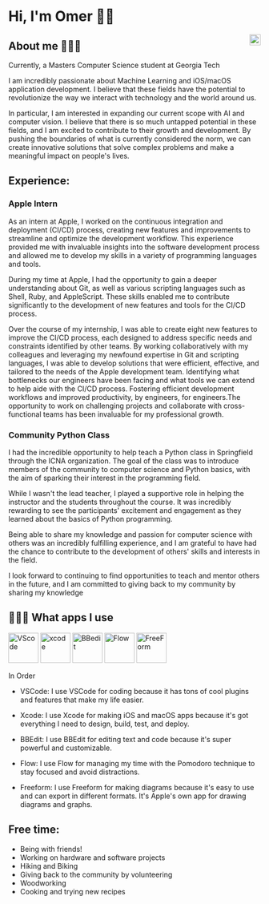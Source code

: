 # Hi, I'm Omer 👋🏽

  <a href="https://www.linkedin.com/in/notomer/">
    <img align="right" alt="Omer Khan's LinkedIN" width="22px" src="https://upload.wikimedia.org/wikipedia/commons/thumb/8/81/LinkedIn_icon.svg/144px-LinkedIn_icon.svg.png" />
  </a>  
</div>  
 
## About me 🙋🏽‍♂️


Currently, a Masters Computer Science student at Georgia Tech

I am incredibly passionate about Machine Learning and iOS/macOS application development. I believe that these fields have the potential to revolutionize the way we interact with technology and the world around us.

In particular, I am interested in expanding our current scope with AI and computer vision. I believe that there is so much untapped potential in these fields, and I am excited to contribute to their growth and development. By pushing the boundaries of what is currently considered the norm, we can create innovative solutions that solve complex problems and make a meaningful impact on people's lives.

## Experience:

### Apple Intern

As an intern at Apple, I worked on the continuous integration and deployment (CI/CD) process, creating new features and improvements to streamline and optimize the development workflow. This experience provided me with invaluable insights into the software development process and allowed me to develop my skills in a variety of programming languages and tools.

During my time at Apple, I had the opportunity to gain a deeper understanding about Git, as well as various scripting languages such as Shell, Ruby, and AppleScript.  These skills enabled me to contribute significantly to the development of new features and tools for the CI/CD process.

Over the course of my internship, I was able to create eight new features to improve the CI/CD process, each designed to address specific needs and constraints identified by other teams. By working collaboratively with my colleagues and leveraging my newfound expertise in Git and scripting languages, I was able to develop solutions that were efficient, effective, and tailored to the needs of the Apple development team. Identifying what bottlenecks our engineers have been facing and what tools we can extend to help aide with the CI/CD process. Fostering efficient development workflows and improved productivity, by engineers, for engineers.The opportunity to work on challenging projects and collaborate with cross-functional teams has been invaluable for my professional growth.


### Community Python Class

I had the incredible opportunity to help teach a Python class in Springfield through the ICNA organization. The goal of the class was to introduce members of the community to computer science and Python basics, with the aim of sparking their interest in the programming field.

While I wasn't the lead teacher, I played a supportive role in helping the instructor and the students throughout the course. It was incredibly rewarding to see the participants' excitement and engagement as they learned about the basics of Python programming.

Being able to share my knowledge and passion for computer science with others was an incredibly fulfilling experience, and I am grateful to have had the chance to contribute to the development of others' skills and interests in the field.

I look forward to continuing to find opportunities to teach and mentor others in the future, and I am committed to giving back to my community by sharing my knowledge

## 👨🏽‍💻 What apps I use

<img alt="VScode" src="https://img.icons8.com/fluent/96/000000/visual-studio-code-2019.png" width="60" height="60"> <img alt="xcode" src="https://upload.wikimedia.org/wikipedia/ru/0/0c/Xcode_icon.png" width="60" height="60"> <img alt="BBedit" src="https://cdn.jim-nielsen.com/macos/1024/bbedit-2019-04-22.png" width="60" height="60"> <img alt="Flow" src="https://menubarlist.com/wp-content/uploads/2020/08/flow-logo.png" width="60" height="60"> <img alt="FreeForm" src="https://upload.wikimedia.org/wikipedia/commons/thumb/6/68/Apple_Freeform_icon.svg/1920px-Apple_Freeform_icon.svg.png?20221230141620" width="60" height="60">

In Order

* VSCode: I use VSCode for coding because it has tons of cool plugins and features that make my life easier.

* Xcode: I use Xcode for making iOS and macOS apps because it's got everything I need to design, build, test, and deploy.

* BBEdit: I use BBEdit for editing text and code because it's super powerful and customizable.

* Flow: I use Flow for managing my time with the Pomodoro technique to stay focused and avoid distractions.

* Freeform: I use Freeform for making diagrams because it's easy to use and can export in different formats. It's Apple's own app for drawing diagrams and graphs.

## Free time:
 * Being with friends!
 * Working on hardware and software projects
 * Hiking and Biking
 * Giving back to the community by volunteering
 * Woodworking
 * Cooking and trying new recipes
